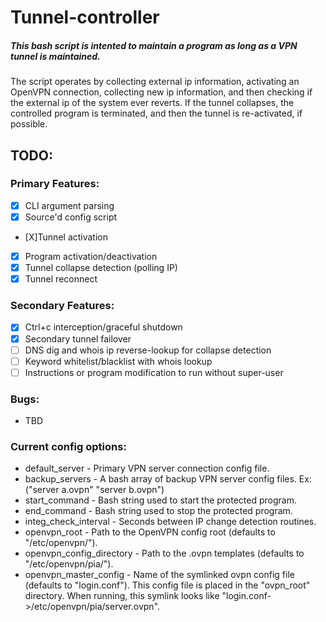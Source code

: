 # Tunnel-controller
##### This bash script is intented to maintain a program as long as a VPN tunnel is maintained.

The script operates by collecting external ip information, activating an OpenVPN connection, collecting new ip information, and then checking if the external ip of the system ever reverts. If the tunnel collapses, the controlled program is terminated, and then the tunnel is re-activated, if possible.

## TODO:
### Primary Features:
* [X] CLI argument parsing
* [X] Source'd config script
* [X]Tunnel activation
* [X] Program activation/deactivation
* [X] Tunnel collapse detection (polling IP)
* [X] Tunnel reconnect

### Secondary Features:
* [X] Ctrl+c interception/graceful shutdown
* [X] Secondary tunnel failover
* [ ] DNS dig and whois ip reverse-lookup for collapse detection
* [ ] Keyword whitelist/blacklist with whois lookup
* [ ] Instructions or program modification to run without super-user

### Bugs:
* TBD

### Current config options:
* default_server - Primary VPN server connection config file.
* backup_servers - A bash array of backup VPN server config files. Ex: ("server a.ovpn" "server b.ovpn")
* start_command - Bash string used to start the protected program.
* end_command - Bash string used to stop the protected program.
* integ_check_interval - Seconds between IP change detection routines.
* openvpn_root - Path to the OpenVPN config root (defaults to "/etc/openvpn/").
* openvpn_config_directory - Path to the .ovpn templates (defaults to "/etc/openvpn/pia/").
* openvpn_master_config - Name of the symlinked ovpn config file (defaults to "login.conf"). This config file is placed in the "ovpn_root" directory. When running, this symlink looks like "login.conf->/etc/openvpn/pia/server.ovpn".
